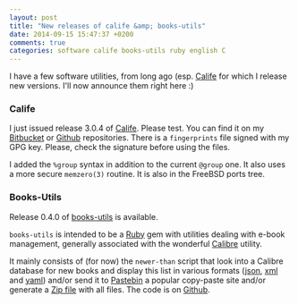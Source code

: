 ```yaml
---
layout: post
title: "New releases of calife &amp; books-utils"
date: 2014-09-15 15:47:37 +0200
comments: true
categories: software calife books-utils ruby english C
---
```


I have a few software utilities, from long ago (esp. [Calife](https://www.keltia.net/programs/calife/) for which I release new versions.  I'll now announce them right here :) 

### Calife

I just issued release 3.0.4 of [Calife](https://www.keltia.net/programs/calife/). Please test.  You can find it on my [Bitbucket](https://bitbucket.org/keltia/calife/downloads) or [Github](https://github.com/keltia/calife/releases) repositories.  There is a `fingerprints` file signed with my GPG key.  Please, check the signature before using the files. 

I added the `%group` syntax in addition to the current `@group` one. It also uses a more secure `memzero(3)` routine.  It is also in the FreeBSD ports tree.

### Books-Utils

Release 0.4.0 of [books-utils](https://github.com/keltia/books-utils) is available.

`books-utils` is intended to be a [Ruby](https://www.keltia.net/programs/ruby/) gem with utilities dealing with e-book management, generally associated with the wonderful [Calibre](https://www.keltia.net/programs/calibre/) utility. 

It mainly consists of (for now) the `newer-than` script that look into a Calibre database for new books and display this list in various formats ([json](https://en.wikipedia.org/wiki/JSON), [xml](https://en.wikipedia.org/wiki/XML) and [yaml](https://en.wikipedia.org/wiki/YAML)) and/or send it to [Pastebin](http://pastebin.com/) a popular copy-paste site and/or generate a [Zip file](https://en.wikipedia.org/wiki/Zip_%28file_format%29) with all files.  The code is on [Github](https://github.com/keltia).
